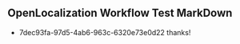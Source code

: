 ## OpenLocalization Workflow Test MarkDown
* 7dec93fa-97d5-4ab6-963c-6320e73e0d22 thanks!

<!--HONumber=Aug16_HO5-->


